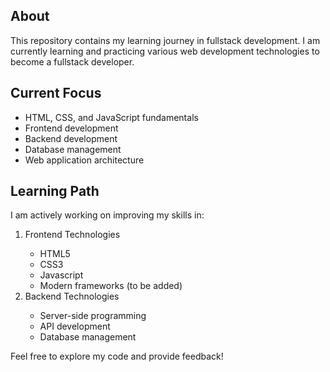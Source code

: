 <h2>About</h2>
<p>This repository contains my learning journey in fullstack development. I am currently learning and practicing various web development technologies to become a fullstack developer.</p>

<h2>Current Focus</h2>
<ul>
  <li>HTML, CSS, and JavaScript fundamentals</li>
  <li>Frontend development</li>
  <li>Backend development</li>
  <li>Database management</li>
  <li> Web application architecture</li>
</ul>



<h2>Learning Path</h2>
<p>I am actively working on improving my skills in:</p>
<p> <ol>
 <li>Frontend Technologies</li>
  <ul>
   <li>HTML5</li>
   <li>CSS3</li>
   <li>Javascript</li>
   <li>Modern frameworks (to be added)</li>
  </ul>

 <li>Backend Technologies</li>
  <ul>
    <li>Server-side programming</li>
    <li>API development</li>
    <li>Database management</li>
  </ul>
</ol> </p>
<p>Feel free to explore my code and provide feedback!</p>
